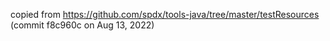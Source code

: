 <!--
SPDX-FileCopyrightText: TNG Technology Consulting GmbH

SPDX-License-Identifier: Apache-2.0
-->

copied from https://github.com/spdx/tools-java/tree/master/testResources (commit f8c960c on Aug 13,
2022)

